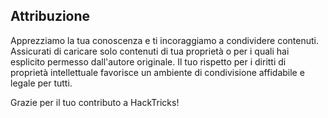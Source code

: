 ## Attribuzione
Apprezziamo la tua conoscenza e ti incoraggiamo a condividere contenuti. Assicurati di caricare solo contenuti di tua proprietà o per i quali hai esplicito permesso dall'autore originale. Il tuo rispetto per i diritti di proprietà intellettuale favorisce un ambiente di condivisione affidabile e legale per tutti.

Grazie per il tuo contributo a HackTricks!
